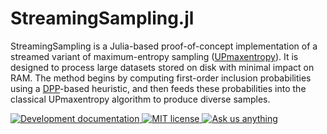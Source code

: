 # StreamingSampling.jl

StreamingSampling is a Julia-based proof-of-concept implementation of a streamed variant of maximum-entropy sampling ([UPmaxentropy](https://www.rdocumentation.org/packages/sampling/versions/2.11/topics/UPmaxentropy)). It is designed to process large datasets stored on disk with minimal impact on RAM. The method begins by computing first-order inclusion probabilities using a [DPP](https://dahtah.github.io/Determinantal.jl/dev/)-based heuristic, and then feeds these probabilities into the classical UPmaxentropy algorithm to produce diverse samples.

<a href="https://julia.mit.edu/StreamingSampling.jl/dev/">
<img alt="Development documentation" src="https://img.shields.io/badge/documentation-in%20development-orange?style=flat-square">
</a>
<a href="https://mit-license.org">
<img alt="MIT license" src="https://img.shields.io/badge/License-MIT-blue.svg?style=flat-square">
</a>
<a href="https://github.com/cesmix-mit/PotentialLearning.jl/issues/new">
<img alt="Ask us anything" src="https://img.shields.io/badge/Ask%20us-anything-1abc9c.svg?style=flat-square">
</a>
</a> 
<br />
<br />





